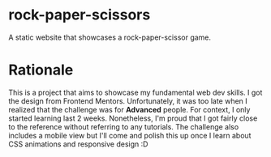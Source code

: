 # rock-paper-scissors
A static website that showcases a rock-paper-scissor game.

# Rationale
This is a project that aims to showcase my fundamental web dev skills. I got the design from Frontend Mentors. Unfortunately, it was too late when I realized that the challenge was for **Advanced** people. For context, I only started learning last 2 weeks. Nonetheless, I'm proud that I got fairly close to the reference without referring to any tutorials. The challenge also includes a mobile view but I'll come and polish this up once I learn about CSS animations and responsive design :D
